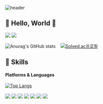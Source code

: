![header](https://capsule-render.vercel.app/api?type=wave&color=auto&height=300&section=header&text=capsule%20render&fontSize=90)

## 👋 Hello, World 👋
<img src="https://img.shields.io/badge/BLOG-000000?style=flat&logo=Notion&logoColor=white"/> <img src="https://img.shields.io/badge/reoiy14@gmail.com-EA4335?style=flat&logo=Gmail&logoColor=white"/><br>

![Anurag's GitHub stats](https://github-readme-stats.vercel.app/api?username=Sarwins&show_icons=true&theme=dracula)&nbsp;&nbsp;&nbsp;
[![Solved.ac프로필](http://mazassumnida.wtf/api/v2/generate_badge?boj=Sarwins)](https://solved.ac/Sarwins)

## :star2: Skills
#### Platforms & Languages<br>
[![Top Langs](https://github-readme-stats.vercel.app/api/top-langs/?username=Sarwins&layout=compact)](https://github.com/Sarwins/github-readme-stats)<br><br>
<img src="https://img.shields.io/badge/-A8B9CC?style=flat&logo=C&logoColor=white"/> <img src="https://img.shields.io/badge/Python-3776AB?style=flat&logo=Python&logoColor=white"/> <img src="https://img.shields.io/badge/TensorFlow-FF6F00?style=flat&logo=TensorFlow&logoColor=white"/> <img src="https://img.shields.io/badge/Html5-E34F26?style=flat&logo=Html5&logoColor=white"/> <img src="https://img.shields.io/badge/CSS3-1572B6?style=flat&logo=CSS3&logoColor=white"/> <img src="https://img.shields.io/badge/Android-3DDC84?style=flat&logo=Android&logoColor=white"/> <img src="https://img.shields.io/badge/Swift-F05138?style=flat&logo=Swift&logoColor=white"/>
